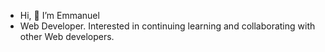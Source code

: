 -  Hi, 👋 I’m Emmanuel
-  Web Developer. Interested in continuing learning and collaborating with other Web developers.


<!----
NodEm9/NodEm9 is a ✨ special ✨ repository because its `README.md` (this file) appears on your GitHub profile.
You can click the Preview link to take a look at you
 ----!>

